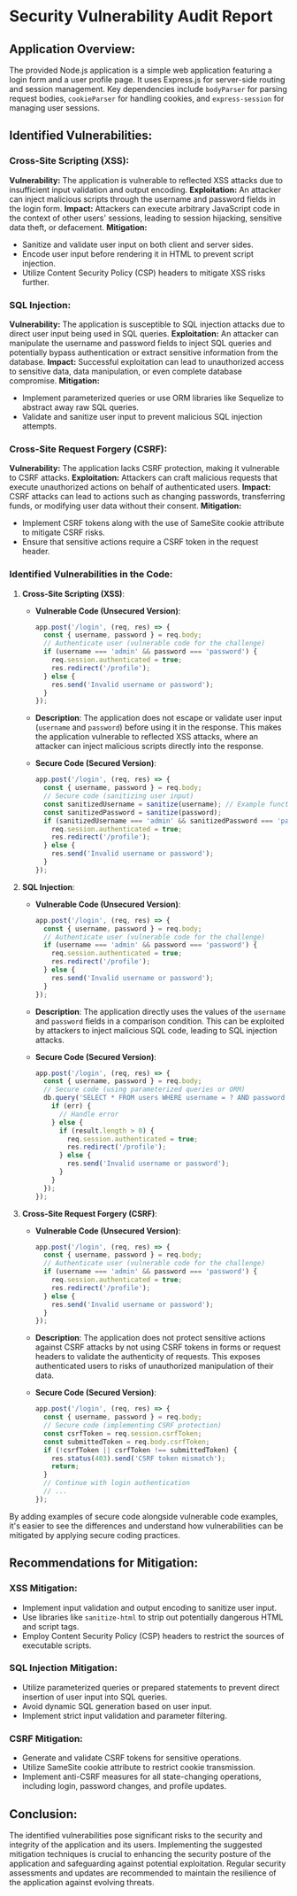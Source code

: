 # Security Vulnerability Audit Report

## Application Overview:
The provided Node.js application is a simple web application featuring a login form and a user profile page. It uses Express.js for server-side routing and session management. Key dependencies include `bodyParser` for parsing request bodies, `cookieParser` for handling cookies, and `express-session` for managing user sessions.

## Identified Vulnerabilities:

### Cross-Site Scripting (XSS):

**Vulnerability:** The application is vulnerable to reflected XSS attacks due to insufficient input validation and output encoding.
**Exploitation:** An attacker can inject malicious scripts through the username and password fields in the login form.
**Impact:** Attackers can execute arbitrary JavaScript code in the context of other users' sessions, leading to session hijacking, sensitive data theft, or defacement.
**Mitigation:** 
- Sanitize and validate user input on both client and server sides.
- Encode user input before rendering it in HTML to prevent script injection.
- Utilize Content Security Policy (CSP) headers to mitigate XSS risks further.

### SQL Injection:

**Vulnerability:** The application is susceptible to SQL injection attacks due to direct user input being used in SQL queries.
**Exploitation:** An attacker can manipulate the username and password fields to inject SQL queries and potentially bypass authentication or extract sensitive information from the database.
**Impact:** Successful exploitation can lead to unauthorized access to sensitive data, data manipulation, or even complete database compromise.
**Mitigation:** 
- Implement parameterized queries or use ORM libraries like Sequelize to abstract away raw SQL queries.
- Validate and sanitize user input to prevent malicious SQL injection attempts.

### Cross-Site Request Forgery (CSRF):

**Vulnerability:** The application lacks CSRF protection, making it vulnerable to CSRF attacks.
**Exploitation:** Attackers can craft malicious requests that execute unauthorized actions on behalf of authenticated users.
**Impact:** CSRF attacks can lead to actions such as changing passwords, transferring funds, or modifying user data without their consent.
**Mitigation:** 
- Implement CSRF tokens along with the use of SameSite cookie attribute to mitigate CSRF risks.
- Ensure that sensitive actions require a CSRF token in the request header.

### Identified Vulnerabilities in the Code:

1. **Cross-Site Scripting (XSS)**:

    - **Vulnerable Code (Unsecured Version)**:
        ```javascript
        app.post('/login', (req, res) => {
          const { username, password } = req.body;
          // Authenticate user (vulnerable code for the challenge)
          if (username === 'admin' && password === 'password') {
            req.session.authenticated = true;
            res.redirect('/profile');
          } else {
            res.send('Invalid username or password');
          }
        });
        ```
        
    - **Description**: The application does not escape or validate user input (`username` and `password`) before using it in the response. This makes the application vulnerable to reflected XSS attacks, where an attacker can inject malicious scripts directly into the response.

    - **Secure Code (Secured Version)**:
        ```javascript
        app.post('/login', (req, res) => {
          const { username, password } = req.body;
          // Secure code (sanitizing user input)
          const sanitizedUsername = sanitize(username); // Example function to sanitize input
          const sanitizedPassword = sanitize(password);
          if (sanitizedUsername === 'admin' && sanitizedPassword === 'password') {
            req.session.authenticated = true;
            res.redirect('/profile');
          } else {
            res.send('Invalid username or password');
          }
        });
        ```

2. **SQL Injection**:

    - **Vulnerable Code (Unsecured Version)**:
        ```javascript
        app.post('/login', (req, res) => {
          const { username, password } = req.body;
          // Authenticate user (vulnerable code for the challenge)
          if (username === 'admin' && password === 'password') {
            req.session.authenticated = true;
            res.redirect('/profile');
          } else {
            res.send('Invalid username or password');
          }
        });
        ```
        
    - **Description**: The application directly uses the values of the `username` and `password` fields in a comparison condition. This can be exploited by attackers to inject malicious SQL code, leading to SQL injection attacks.

    - **Secure Code (Secured Version)**:
        ```javascript
        app.post('/login', (req, res) => {
          const { username, password } = req.body;
          // Secure code (using parameterized queries or ORM)
          db.query('SELECT * FROM users WHERE username = ? AND password = ?', [username, password], (err, result) => {
            if (err) {
              // Handle error
            } else {
              if (result.length > 0) {
                req.session.authenticated = true;
                res.redirect('/profile');
              } else {
                res.send('Invalid username or password');
              }
            }
          });
        });
        ```

3. **Cross-Site Request Forgery (CSRF)**:

    - **Vulnerable Code (Unsecured Version)**:
        ```javascript
        app.post('/login', (req, res) => {
          const { username, password } = req.body;
          // Authenticate user (vulnerable code for the challenge)
          if (username === 'admin' && password === 'password') {
            req.session.authenticated = true;
            res.redirect('/profile');
          } else {
            res.send('Invalid username or password');
          }
        });
        ```

    - **Description**: The application does not protect sensitive actions against CSRF attacks by not using CSRF tokens in forms or request headers to validate the authenticity of requests. This exposes authenticated users to risks of unauthorized manipulation of their data.

    - **Secure Code (Secured Version)**:
        ```javascript
        app.post('/login', (req, res) => {
          const { username, password } = req.body;
          // Secure code (implementing CSRF protection)
          const csrfToken = req.session.csrfToken;
          const submittedToken = req.body.csrfToken;
          if (!csrfToken || csrfToken !== submittedToken) {
            res.status(403).send('CSRF token mismatch');
            return;
          }
          // Continue with login authentication
          // ...
        });
        ```

By adding examples of secure code alongside vulnerable code examples, it's easier to see the differences and understand how vulnerabilities can be mitigated by applying secure coding practices.


## Recommendations for Mitigation:

### XSS Mitigation:

- Implement input validation and output encoding to sanitize user input.
- Use libraries like `sanitize-html` to strip out potentially dangerous HTML and script tags.
- Employ Content Security Policy (CSP) headers to restrict the sources of executable scripts.

### SQL Injection Mitigation:

- Utilize parameterized queries or prepared statements to prevent direct insertion of user input into SQL queries.
- Avoid dynamic SQL generation based on user input.
- Implement strict input validation and parameter filtering.

### CSRF Mitigation:

- Generate and validate CSRF tokens for sensitive operations.
- Utilize SameSite cookie attribute to restrict cookie transmission.
- Implement anti-CSRF measures for all state-changing operations, including login, password changes, and profile updates.

## Conclusion:
The identified vulnerabilities pose significant risks to the security and integrity of the application and its users. Implementing the suggested mitigation techniques is crucial to enhancing the security posture of the application and safeguarding against potential exploitation. Regular security assessments and updates are recommended to maintain the resilience of the application against evolving threats.
